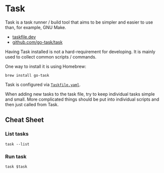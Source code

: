 # Task

Task is a task runner / build tool that aims to be simpler and easier to use
than, for example, GNU Make.

- [taskfile.dev](https://taskfile.dev)
- [github.com/go-task/task](https://github.com/go-task/task)

Having Task installed is not a hard-requirement for developing. It is mainly
used to collect common scripts / commands.

One way to install it is using Homebrew:

```shell
brew install go-task
```

Task is configured via [`Taskfile.yaml`](../Taskfile.yaml).

When adding new tasks to the task file, try to keep individual tasks simple and
small. More complicated things should be put into individual scripts and then
just called from Task.

## Cheat Sheet

### List tasks

```shell
task --list
```

### Run task

```shell
task $task
```
